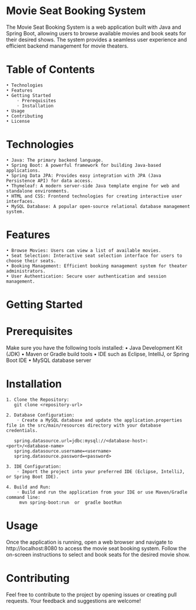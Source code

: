 
# Movie Seat Booking System
The Movie Seat Booking System is a web application built with Java and Spring Boot, allowing users to browse available movies and book seats for their desired shows. The system provides a seamless user experience and efficient backend management for movie theaters.
# Table of Contents
    • Technologies
    • Features
    • Getting Started
        ◦ Prerequisites
        ◦ Installation
    • Usage
    • Contributing
    • License
# Technologies
    • Java: The primary backend language.
    • Spring Boot: A powerful framework for building Java-based applications.
    • Spring Data JPA: Provides easy integration with JPA (Java Persistence API) for data access.
    • Thymeleaf: A modern server-side Java template engine for web and standalone environments.
    • HTML and CSS: Frontend technologies for creating interactive user interfaces.
    • MySQL Database: A popular open-source relational database management system.
# Features
    • Browse Movies: Users can view a list of available movies.
    • Seat Selection: Interactive seat selection interface for users to choose their seats.
    • Booking Management: Efficient booking management system for theater administrators.
    • User Authentication: Secure user authentication and session management.
# Getting Started

# Prerequisites
Make sure you have the following tools installed:
    • Java Development Kit (JDK)
    • Maven or Gradle build tools
    • IDE such as Eclipse, IntelliJ, or Spring Boot IDE
    • MySQL database server
    
# Installation
    1. Clone the Repository:
       git clone <repository-url>
       
    2. Database Configuration:
        ◦ Create a MySQL database and update the application.properties file in the src/main/resources directory with your database credentials.
        
       spring.datasource.url=jdbc:mysql://<database-host>:<port>/<database-name>
       spring.datasource.username=<username>
       spring.datasource.password=<password>
       
    3. IDE Configuration:
        ◦ Import the project into your preferred IDE (Eclipse, IntelliJ, or Spring Boot IDE).
        
    4. Build and Run:
        ◦ Build and run the application from your IDE or use Maven/Gradle command line:
         mvn spring-boot:run  or  gradle bootRun
# Usage
Once the application is running, open a web browser and navigate to http://localhost:8080 to access the movie seat booking system. Follow the on-screen instructions to select and book seats for the desired movie show.

# Contributing
Feel free to contribute to the project by opening issues or creating pull requests. Your feedback and suggestions are welcome!

